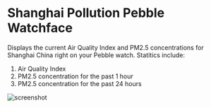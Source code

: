 Shanghai Pollution Pebble Watchface
===================================

Displays the current Air Quality Index and PM2.5 concentrations for Shanghai China right on your Pebble watch.  Statitics include: 

1. Air Quality Index
2. PM2.5 concentration for the past 1 hour
3. PM2.5 concentration for the past 24 hours

![screenshot](https://raw.githubusercontent.com/maverick2000/shanghai_pollution_pebble_watchface/master/pebble-screenshot_2014-06-15_15-35-04.png)

